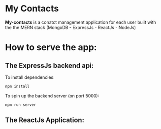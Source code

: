 # My Contacts


**My-contacts** is a conatct management application for each user built with the the MERN stack (MongoDB - ExpressJs - ReactJs - NodeJs)

# How to serve the app:
## The ExpressJs backend api:
To install dependencies:
```bash
npm install
```
To spin up the backend server (on port 5000):
```bash
npm run server
```

## The ReactJs Application:

